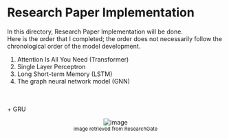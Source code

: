 # Research Paper Implementation

In this directory, Research Paper Implementation will be done.<br>
Here is the order that I completed; the order does not necessarily follow the chronological order of the model development.

1. Attention Is All You Need (Transformer)
2. Single Layer Perceptron
3. Long Short-term Memory (LSTM)
4. The graph neural network model (GNN)
<br>
<br>
+ GRU
<p align="center">
  <img alt="image" src="https://github.com/jasonheesanglee/theoretical_study/assets/123557477/cbc40d48-5396-4d59-bd41-1c785a06981f"><br>
  <sub>image retrieved from ResearchGate</sub>
</p>
